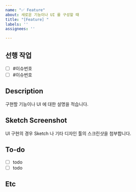 ```yaml
---
name: "✅ Feature"
about: 새로운 기능이나 UI 를 구성할 때
title: "[Feature] "
labels: ''
assignees: ''

---
```


## 선행 작업
- [ ] #이슈번호
- [ ] #이슈번호

## Description
구현할 기능이나 UI 에 대한 설명을 적습니다.

## Sketch Screenshot
UI 구현의 경우 Sketch 나 기타 디자인 툴의 스크린샷을 첨부합니다.

## To-do
- [ ] todo
- [ ] todo

## Etc
